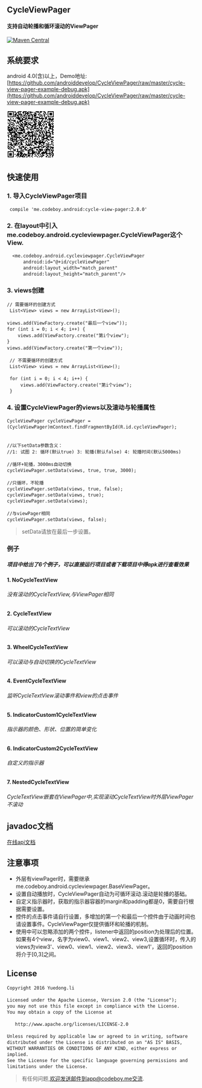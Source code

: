 CycleViewPager
---
#### **支持自动轮播和循环滚动的ViewPager**

[![Maven Central](https://maven-badges.herokuapp.com/maven-central/me.codeboy.android/cycle-view-pager/badge.svg)](https://maven-badges.herokuapp.com/maven-central/me.codeboy.android/cycle-view-pager)

## 系统要求

 android 4.0(含)以上，Demo地址:[https://github.com/androiddevelop/CycleViewPager/raw/master/cycle-view-pager-example-debug.apk](https://github.com/androiddevelop/CycleViewPager/raw/master/cycle-view-pager-example-debug.apk)

 ![](./demo_download_url.png)

## 快速使用

### 1. 导入CycleViewPager项目

	 compile 'me.codeboy.android:cycle-view-pager:2.0.0'

### 2. 在layout中引入me.codeboy.android.cycleviewpager.CycleViewPager这个View.

	  <me.codeboy.android.cycleviewpager.CycleViewPager
          android:id="@+id/cycleViewPager"
          android:layout_width="match_parent"
          android:layout_height="match_parent"/>

### 3. views创建

    // 需要循环的创建方式
     List<View> views = new ArrayList<View>();

    views.add(ViewFactory.create("最后一个view"));
    for (int i = 0; i < 4; i++) {
        views.add(ViewFactory.create("第i个view");
    }
    views.add(ViewFactory.create("第一个view"));

     // 不需要循环的创建方式
     List<View> views = new ArrayList<View>();

     for (int i = 0; i < 4; i++) {
         views.add(ViewFactory.create("第i个view");
     }

### 4. 设置CycleViewPager的views以及滚动与轮播属性

	CycleViewPager cycleViewPager = (CycleViewPager)mContext.findFragmentById(R.id.cycleViewPager);


    //以下setData参数含义：
    //1: 试图 2: 循环(默认true) 3: 轮播(默认false) 4: 轮播时间(默认5000ms)

	//循环+轮播，3000ms自动切换
	cycleViewPager.setData(views, true, true, 3000);

	//只循环，不轮播
	cycleViewPager.setData(views, true, false);
	cycleViewPager.setData(views, true);
	cycleViewPager.setData(views);

    //与viewPager相同
	cycleViewPager.setData(views, false);

> setData请放在最后一步设置。

### 例子

##### 项目中给出了6个例子，可以直接运行项目或者下载项目中得apk进行查看效果
#### 1. NoCycleTextView
###### *没有滚动的CycleTextView,与ViewPager相同*
#### 2. CycleTextView
###### *可以滚动的CycleTextView*
#### 3. WheelCycleTextView
######	*可以滚动与自动切换的CycleTextView*
#### 4. EventCycleTextView
######	*监听CycleTextView滚动事件和view的点击事件*
#### 5. IndicatorCustom1CycleTextView
######	*指示器的颜色、形状、位置的简单变化*
#### 6. IndicatorCustom2CycleTextView
######	*自定义的指示器*
#### 7. NestedCycleTextView
######	*CycleTextView嵌套在ViewPager中,实现滚动CycleTextView时外层ViewPager不滚动*

## javadoc文档

 [在线api文档](http://doc.codeboy.me/CycleViewPager/)

## 注意事项

- 外层有viewPager时，需要继承me.codeboy.android.cycleviewpager.BaseViewPager。
- 设置自动播放时，CycleViewPager自动为可循环滚动.滚动是轮播的基础。
- 自定义指示器时，获取的指示器容器的margin和padding都是0，需要自行根据需要设置。
- 控件的点击事件请自行设置，多增加的第一个和最后一个控件由于动画时间也请设置事件。CycleViewPager仅提供循环和轮播的机制。
- 使用中可以忽略添加的两个控件，listener中返回的position为处理后的位置。如果有4个view，名字为view0、view1、view2、view3,设置循环时，传入的views为view3'、view0、view1、view2、view3、view1'，返回的position将介于[0,3]之间。


## License

```
Copyright 2016 Yuedong.li

Licensed under the Apache License, Version 2.0 (the "License");
you may not use this file except in compliance with the License.
You may obtain a copy of the License at

   http://www.apache.org/licenses/LICENSE-2.0

Unless required by applicable law or agreed to in writing, software
distributed under the License is distributed on an "AS IS" BASIS,
WITHOUT WARRANTIES OR CONDITIONS OF ANY KIND, either express or implied.
See the License for the specific language governing permissions and
limitations under the License.
```

> 有任何问题,欢迎发送邮件到app@codeboy.me交流.